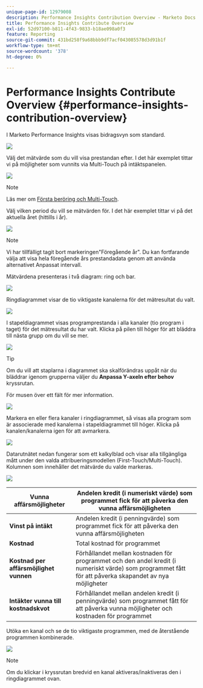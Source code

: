 ```yaml
---
unique-page-id: 12979008
description: Performance Insights Contribution Overview - Marketo Docs - produktdokumentation
title: Performance Insights Contribute Overview
exl-id: 52d97100-b811-4f43-9833-b18ae098a0f3
feature: Reporting
source-git-commit: 431bd258f9a68bbb9df7acf043085578d3d91b1f
workflow-type: tm+mt
source-wordcount: '378'
ht-degree: 0%

---
```


# Performance Insights Contribute Overview {#performance-insights-contribution-overview}

I Marketo Performance Insights visas bidragsvyn som standard.

![](assets/one-1.png)

Välj det mätvärde som du vill visa prestandan efter. I det här exemplet tittar vi på möjligheter som vunnits via Multi-Touch på intäktspanelen.

![](assets/2.png)

>[!NOTE]
>
>Läs mer om [Första beröring och Multi-Touch](/help/marketo/product-docs/reporting/revenue-cycle-analytics/revenue-tools/attribution/understanding-attribution.md).

Välj vilken period du vill se mätvärden för. I det här exemplet tittar vi på det aktuella året (hittills i år).

![](assets/3-1.png)

>[!NOTE]
>
>Vi har tillfälligt tagit bort markeringen&quot;Föregående år&quot;. Du kan fortfarande välja att visa hela föregående års prestandadata genom att använda alternativet Anpassat intervall.

Mätvärdena presenteras i två diagram: ring och bar.

![](assets/four.png)

Ringdiagrammet visar de tio viktigaste kanalerna för det mätresultat du valt.

![](assets/5-1.png)

I stapeldiagrammet visas programprestanda i alla kanaler (tio program i taget) för det mätresultat du har valt. Klicka på pilen till höger för att bläddra till nästa grupp om du vill se mer.

![](assets/six.png)

>[!TIP]
>
>Om du vill att staplarna i diagrammet ska skalförändras uppåt när du bläddrar igenom grupperna väljer du **Anpassa Y-axeln efter behov** kryssrutan.

För musen över ett fält för mer information.

![](assets/seven.png)

Markera en eller flera kanaler i ringdiagrammet, så visas alla program som är associerade med kanalerna i stapeldiagrammet till höger. Klicka på kanalen/kanalerna igen för att avmarkera.

![](assets/eight.png)

Datarutnätet nedan fungerar som ett kalkylblad och visar alla tillgängliga mått under den valda attribueringsmodellen (First-Touch/Multi-Touch). Kolumnen som innehåller det mätvärde du valde markeras.

![](assets/9.png)

| **Vunna affärsmöjligheter** | Andelen kredit (i numeriskt värde) som programmet fick för att påverka den vunna affärsmöjligheten |
|---|---|
| **Vinst på intäkt** | Andelen kredit (i penningvärde) som programmet fick för att påverka den vunna affärsmöjligheten |
| **Kostnad** | Total kostnad för programmet |
| **Kostnad per affärsmöjlighet vunnen** | Förhållandet mellan kostnaden för programmet och den andel kredit (i numeriskt värde) som programmet fått för att påverka skapandet av nya möjligheter |
| **Intäkter vunna till kostnadskvot** | Förhållandet mellan andelen kredit (i penningvärde) som programmet fått för att påverka vunna möjligheter och kostnaden för programmet |

Utöka en kanal och se de tio viktigaste programmen, med de återstående programmen kombinerade.

![](assets/10.png)

>[!NOTE]
>
>Om du klickar i kryssrutan bredvid en kanal aktiveras/inaktiveras den i ringdiagrammet ovan.
